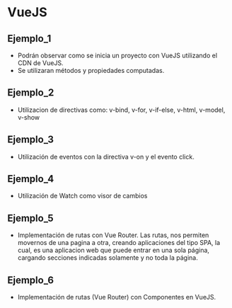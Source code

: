 # VueJS

## Ejemplo_1

* Podrán observar como se inicia un proyecto con VueJS utilizando el CDN de VueJS.
* Se utilizaran métodos y propiedades computadas.

## Ejemplo_2

* Utilizacion de directivas como: v-bind, v-for, v-if-else, v-html, v-model, v-show

## Ejemplo_3

* Utilización de eventos con la directiva v-on y el evento click.

## Ejemplo_4

* Utilización de Watch como visor de cambios

## Ejemplo_5

* Implementación de rutas con Vue Router. Las rutas, nos permiten movernos de una pagina a otra, creando aplicaciones del tipo SPA, la cual, es una aplicacion web que puede entrar en una sola página, cargando secciones indicadas solamente y no toda la página. 

## Ejemplo_6

* Implementación de rutas (Vue Router) con Componentes en VueJS.